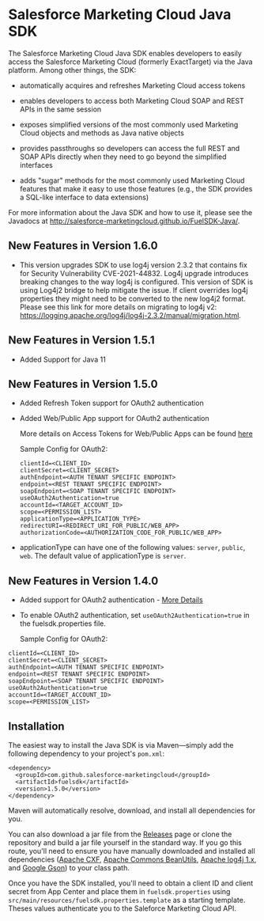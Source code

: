 Salesforce Marketing Cloud Java SDK
===================================

The Salesforce Marketing Cloud Java SDK enables developers to easily
access the Salesforce Marketing Cloud (formerly ExactTarget) via the
Java platform. Among other things, the SDK:

* automatically acquires and refreshes Marketing Cloud
  access tokens

* enables developers to access both Marketing Cloud SOAP
  and REST APIs in the same session

* exposes simplified versions of the most commonly used Marketing
  Cloud objects and methods as Java native objects

* provides passthroughs so developers can access the full
  REST and SOAP APIs directly when they need to go beyond
  the simplified interfaces

* adds "sugar" methods for the most commonly used Marketing
  Cloud features that make it easy to use those features (e.g.,
  the SDK provides a SQL-like interface to data extensions)

For more information about the Java SDK and how to use it, please see
the Javadocs at http://salesforce-marketingcloud.github.io/FuelSDK-Java/.

New Features in Version 1.6.0
------------
* This version upgrades SDK to use log4j version 2.3.2 that contains fix for Security Vulnerability CVE-2021-44832. Log4j upgrade introduces breaking changes to the way log4j is configured. This version of SDK is using Log4j2 bridge to help mitigate the issue. If client overrides log4j properties they might need to be converted to the new log4j2 format. Please see this link for more details on migrating to log4j v2: https://logging.apache.org/log4j/log4j-2.3.2/manual/migration.html.

New Features in Version 1.5.1
------------
* Added Support for Java 11



New Features in Version 1.5.0
------------
* Added Refresh Token support for OAuth2 authentication
* Added Web/Public App support for OAuth2 authentication

   More details on Access Tokens for Web/Public Apps can be found [here](https://developer.salesforce.com/docs/atlas.en-us.mc-app-development.meta/mc-app-development/access-token-app.htm)

  Sample Config for OAuth2:
  
  ```
  clientId=<CLIENT_ID>
  clientSecret=<CLIENT_SECRET>
  authEndpoint=<AUTH TENANT SPECIFIC ENDPOINT>
  endpoint=<REST TENANT SPECIFIC ENDPOINT>
  soapEndpoint=<SOAP TENANT SPECIFIC ENDPOINT>
  useOAuth2Authentication=true
  accountId=<TARGET_ACCOUNT_ID>
  scope=<PERMISSION_LIST>
  applicationType=<APPLICATION_TYPE>
  redirectURI=<REDIRECT_URI_FOR_PUBLIC/WEB_APP>
  authorizationCode=<AUTHORIZATION_CODE_FOR_PUBLIC/WEB_APP>
  ```
  
* applicationType can have one of the following values: `server`, `public`, `web`. The default value of applicationType is `server`.


New Features in Version 1.4.0
------------
* Added support for OAuth2 authentication - [More Details](https://developer.salesforce.com/docs/atlas.en-us.mc-app-development.meta/mc-app-development/integration-considerations.htm)
* To enable OAuth2 authentication, set `useOAuth2Authentication=true` in the fuelsdk.properties file.

  Sample Config for OAuth2:

```
clientId=<CLIENT_ID>
clientSecret=<CLIENT_SECRET>
authEndpoint=<AUTH TENANT SPECIFIC ENDPOINT>
endpoint=<REST TENANT SPECIFIC ENDPOINT>
soapEndpoint=<SOAP TENANT SPECIFIC ENDPOINT>
useOAuth2Authentication=true
accountId=<TARGET_ACCOUNT_ID>
scope=<PERMISSION_LIST>
```

Installation
------------

The easiest way to install the Java SDK is via Maven&mdash;simply add the following dependency to your project's `pom.xml`:

    <dependency>
      <groupId>com.github.salesforce-marketingcloud</groupId>
      <artifactId>fuelsdk</artifactId>
      <version>1.5.0</version>
    </dependency>

Maven will automatically resolve, download, and install all dependencies for you.

You can also download a jar file from the [Releases](https://github.com/salesforce-marketingcloud/FuelSDK-Java/releases) page or clone the repository and build a jar file yourself in the standard way. If you go this route, you'll need to ensure you have manually downloaded and installed all dependencies ([Apache CXF](http://cxf.apache.org), [Apache Commons BeanUtils](http://commons.apache.org/proper/commons-beanutils), [Apache log4j 1.x](http://logging.apache.org/log4j/1.2/), and [Google Gson](https://code.google.com/p/google-gson)) to your class path.

Once you have the SDK installed, you'll need to obtain a client ID and client secret from App Center and place them in `fuelsdk.properties` using `src/main/resources/fuelsdk.properties.template` as a starting template. Theses values authenticate you to the Saleforce Marketing Cloud API.
